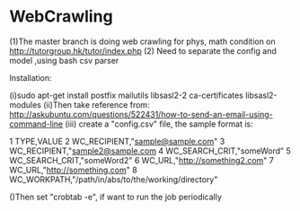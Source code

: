 # WebCrawling

(1)The master branch is doing web crawling for phys, math condition on http://tutorgroup.hk/tutor/index.php
(2) Need to separate the config and model ,using bash csv parser

Installation:

(i)sudo apt-get install postfix mailutils libsasl2-2 ca-certificates libsasl2-modules
(ii)Then take reference from: http://askubuntu.com/questions/522431/how-to-send-an-email-using-command-line
(iii) create a "config.csv" file, the sample format is:

  1 TYPE,VALUE
  2 WC_RECIPIENT,"sample@sample.com"
  3 WC_RECIPIENT,"sample2@sample.com
  4 WC_SEARCH_CRIT,"someWord"
  5 WC_SEARCH_CRIT,"someWord2"
  6 WC_URL,"http://something2.com"
  7 WC_URL,"http://something.com"
  8 WC_WORKPATH,"/path/in/abs/to/the/working/directory"

()Then set "crobtab -e", if want to run the job periodically
